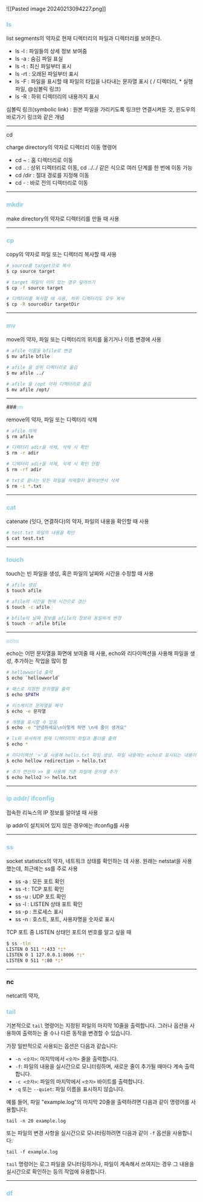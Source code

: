 ![[Pasted image 20240213094227.png]]

### <span style="color:#87CEEB">ls</span>

list segments의 약자로 현재 디렉터리의 파일과 디렉터리를 보여준다.

- ls -l : 파일들의 상세 정보 보여줌
- ls -a : 숨김 파일 표실
- ls -t : 최신 파일부터 표시
- ls -rt : 오래된 파일부터 표시
- ls -F : 파일을 표시할 때 파일의 타입을 나타내는 문자열 표시 ( / 디렉터리, * 실행파일, @심볼릭 링크)
- ls -R : 하위 디렉터리의 내용까지 표시

심볼릭 링크(symbolic link) : 원본 파일을 가리키도록 링크만 연결시켜둔 것, 윈도우의 바로가기 링크와 같은 개념
- - -
cd 

charge directory의 약자로 디렉터리 이동 명령어
- cd ~ : 홈 디렉터리로 이동
- cd .. : 상위 디렉터리로 이동, cd ../../ 같은 식으로 여러 단계를 한 번에 이동 가능
- cd /dir : 절대 경로를 지정해 이동
- cd - : 바로 전의 디렉터리로 이동
- - -
### <span style="color:#87CEEB">mkdir</span>

make directory의 약자로 디렉터리를 만들 때 사용
- - -
### <span style="color:#87CEEB">cp</span>

copy의 약자로 파일 또는 디렉터리 복사할 때 사용

```bash
# source를 target으로 복사
$ cp source target

# target 파일이 이미 있는 경우 덮어쓰기
$ cp -f source target

# 디렉터리를 복사할 때 사용, 하위 디렉터리도 모두 복사
$ cp -R sourceDir targetDir
```

- - -

### <span style="color:#87CEEB">mv</span>

move의 약자, 파일 또는 디렉터리의 위치를 옮기거나 이름 변경에 사용

```bash
# afile 이름을 bfile로 변경
$ mv afile bfile

# afile 을 상위 디렉터리로 옮김
$ mv afile ../

# afile 을 /opt 이하 디렉터리로 옮김
$ mv afile /opt/
```

- - -
###<span style="color:#87CEEB">rm</span>

remove의 약자, 파일 또는 디렉터리 삭제

```bash
# afile 삭제
$ rm afile

# 디렉터리 adir을 삭제, 삭제 시 확인
$ rm -r adir

# 디렉터리 adir을 삭제, 삭제 시 확인 안함
$ rm -rf adir

# txt로 끝나는 모든 파일을 삭제할지 물어보면서 삭제
$ rm -i *.txt
```

- - -

### <span style="color:#87CEEB">cat</span>

catenate (잇다, 연결하다)의 약자, 파일의 내용을 확인할 때 사용

```bash
# test.txt 파일의 내용을 확인
$ cat test.txt
```

---

### <span style="color:#87CEEB">touch</span>

touch는 빈 파일을 생성, 혹은 파일의 날짜와 시간을 수정할 때 사용

```bash
# afile 생성
$ touch afile

# afile의 시간을 현재 시간으로 갱신
$ touch -c afile

# bfile의 날짜 정보를 afile의 정보와 동일하게 변경
$ touch -r afile bfile
```

---


<span style="color:#87CEEB">echo</span>

echo는  어떤 문자열을 화면에 보여줄 때 사용, echo와 리다이렉션을 사용해 파일을 생성, 추가하는 작업을 많이 함

```bash
# hellowworld 출력
$ echo `hellowworld`

# 패스로 지정한 문자열을 출력
$ echo $PATH

# 이스케이프 문자열을 해석
$ echo -e 문자열

# 개행을 표시할 수 있음
$ echo -e "안녕하세요\n이렇게 하면 \n새 줄이 생겨요"

# ls와 유사하게 현재 디렉터리의 파일과 폴더를 출력
$ echo *

# 리다이렉션 '>'을 사용해 hello.txt 파일 생성. 파일 내용에는 echo로 표시되는 내용이 들어감
$ echo hellow redirection > hello.txt

# 추가 연산자 >> 를 사용해 기존 파일에 문자열 추가
$ echo hello2 >> hello.txt
```

---

### <span style="color:#87CEEB">ip addr/ ifconfig</span>

접속한 리눅스의 IP 정보를 알아낼 때 사용

ip addr이 설치되어 있지 않은 경우에는 ifconfig를 사용

---

### <span style="color:#87CEEB">ss</span>

socket statistics의 약자, 네트워크 상태를 확인하는 데 사용. 원래는 netstat을 사용했는데, 최근에는 ss를 주로 사용

- ss -a : 모든 포트 확인
- ss -t : TCP 포트 확인
- ss -u : UDP 포트 확인
- ss -l : LISTEN 상태 포트 확인
- ss -p : 프로세스 표시
- ss -n : 호스트, 포트, 사용자명을 숫자로 표시

TCP 포트 중 LISTEN 상태인 포트의 번호를 알고 싶을 때
```bash
$ ss -tln
LISTEN 0 511 *:433 *:*
LISTEN 0 1 127.0.0.1:8006 *:*
LISTEN 0 511 *:80 *:*
```

---

### nc

netcat의 약자, 
### <span style="color:#87CEEB">tail</span>

기본적으로 `tail` 명령어는 지정된 파일의 마지막 10줄을 출력합니다. 그러나 옵션을 사용하여 출력하는 줄 수나 다른 동작을 변경할 수 있습니다.

가장 일반적으로 사용되는 옵션은 다음과 같습니다:

- `-n <숫자>`: 마지막에서 `<숫자>` 줄을 출력합니다.
- `-f`: 파일의 내용을 실시간으로 모니터링하며, 새로운 줄이 추가될 때마다 계속 출력합니다.
- `-c <숫자>`: 파일의 마지막에서 `<숫자>` 바이트를 출력합니다.
- `-q` 또는 `--quiet`: 파일 이름을 표시하지 않습니다.

예를 들어, 파일 "example.log"의 마지막 20줄을 출력하려면 다음과 같이 명령어를 사용합니다:

`tail -n 20 example.log`

또는 파일의 변경 사항을 실시간으로 모니터링하려면 다음과 같이 `-f` 옵션을 사용합니다:

`tail -f example.log`

`tail` 명령어는 로그 파일을 모니터링하거나, 파일이 계속해서 쓰여지는 경우 그 내용을 실시간으로 확인하는 등의 작업에 유용합니다.

- - - 

### <span style="color:#87CEEB">df</span>
